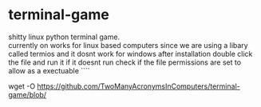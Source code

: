 # terminal-game
<p>shitty linux python terminal game.<br>
currently on works for linux based computers since we are using a libary called termios and it dosnt work for windows
after installation double click the file and run it
if it doesnt run check if the file permissions are set to allow as a exectuable
````
  
wget -O https://github.com/TwoManyAcronymsInComputers/terminal-game/blob/
````
